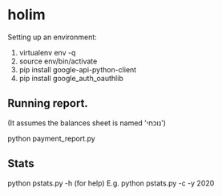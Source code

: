 # holim

Setting up an environment:
1. virtualenv env -q
2. source env/bin/activate
3. pip install google-api-python-client
4. pip install google_auth_oauthlib

## Running report.
(It assumes the balances sheet is named 'נוכחי')

python payment_report.py

## Stats

python pstats.py -h  (for help)
E.g. python pstats.py  -c -y 2020
